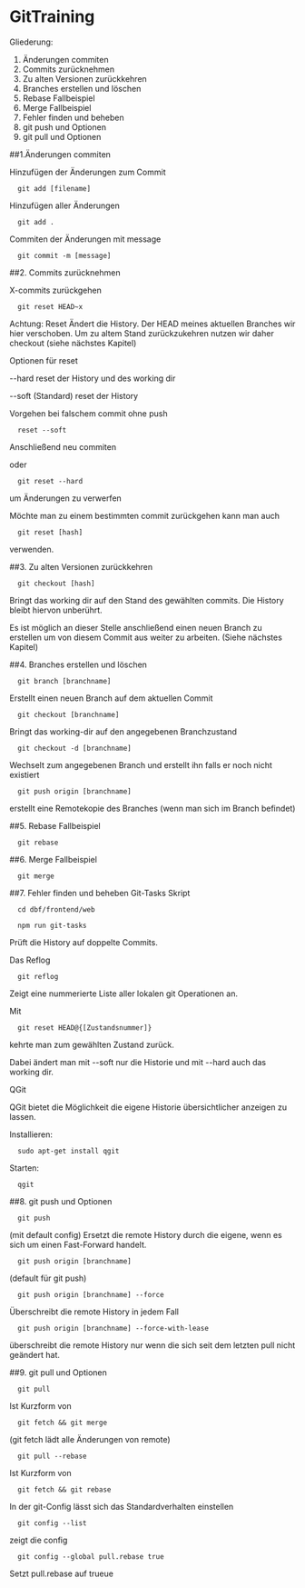 # GitTraining


Gliederung:

1. Änderungen commiten
2. Commits zurücknehmen
3. Zu alten Versionen zurückkehren
4. Branches erstellen und löschen
5. Rebase Fallbeispiel
6. Merge Fallbeispiel
7. Fehler finden und beheben
8. git push und Optionen
9. git pull und Optionen


##1.Änderungen commiten


Hinzufügen der Änderungen zum Commit

```
  git add [filename]
```

Hinzufügen aller Änderungen

```
  git add .
```

Commiten der Änderungen mit message

```
  git commit -m [message]
```

##2. Commits zurücknehmen


X-commits zurückgehen

```
  git reset HEAD~x
```

Achtung: Reset Ändert die History. Der HEAD meines aktuellen Branches wir hier verschoben. Um zu altem Stand zurückzukehren nutzen wir daher checkout  (siehe nächstes Kapitel)


Optionen für reset

  --hard
  reset der History und des working dir


  --soft (Standard)
  reset der History


Vorgehen bei falschem commit ohne push

```
  reset --soft
```
Anschließend neu commiten

oder

```
  git reset --hard 
```
um Änderungen zu verwerfen


Möchte man zu einem bestimmten commit zurückgehen kann man auch

```
  git reset [hash]
```

verwenden.

##3. Zu alten Versionen zurückkehren

```
  git checkout [hash]
```

Bringt das working dir auf den Stand des gewählten commits. Die History bleibt hiervon unberührt.


Es ist möglich an dieser Stelle anschließend einen neuen Branch zu erstellen um von diesem Commit aus weiter zu arbeiten. (Siehe nächstes Kapitel)


##4. Branches erstellen und löschen

```
  git branch [branchname]
```

Erstellt einen neuen Branch auf dem aktuellen Commit

```
  git checkout [branchname]
```

Bringt das working-dir auf den angegebenen Branchzustand

```
  git checkout -d [branchname]
```

Wechselt zum angegebenen Branch und erstellt ihn falls er noch nicht existiert

```
  git push origin [branchname]
```

erstellt eine Remotekopie des Branches (wenn man sich im Branch befindet)


##5. Rebase Fallbeispiel

```
  git rebase
```



##6. Merge Fallbeispiel

```
  git merge
```



##7. Fehler finden und beheben
Git-Tasks Skript

```
  cd dbf/frontend/web

  npm run git-tasks
```

Prüft die History auf doppelte Commits.




Das Reflog

```
  git reflog
```

Zeigt eine nummerierte Liste aller lokalen git Operationen an.


Mit 
```
  git reset HEAD@{[Zustandsnummer]} 
```
kehrte man zum gewählten Zustand zurück.


Dabei ändert man mit --soft nur die Historie und mit --hard auch das working dir.




QGit


QGit bietet die Möglichkeit die eigene Historie übersichtlicher anzeigen zu lassen.


Installieren:

```
  sudo apt-get install qgit
```
Starten:
```
  qgit
```

##8. git push und Optionen

```
  git push 
```
(mit default config)
Ersetzt die remote History durch die eigene, wenn es sich um einen Fast-Forward handelt.

```
  git push origin [branchname] 
```
(default für git push)

```
  git push origin [branchname] --force
```
Überschreibt die remote History in jedem Fall

```
  git push origin [branchname] --force-with-lease 
```
überschreibt die remote History nur wenn die sich seit dem letzten pull nicht geändert hat.


##9. git pull und Optionen

```
  git pull
```

Ist Kurzform von

```
  git fetch && git merge
```


(git fetch lädt alle Änderungen von remote)

```
  git pull --rebase
```

Ist Kurzform von
```
  git fetch && git rebase
```

In der git-Config lässt sich das Standardverhalten einstellen

```
  git config --list
```
zeigt die config

```
  git config --global pull.rebase true
```
Setzt pull.rebase auf trueue